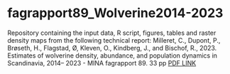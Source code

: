 # fagrapport89_Wolverine2014-2023

Repository containing the input data, R script, figures, tables and raster density maps from the following technical report: 
Milleret, C., Dupont, P., Brøseth, H., Flagstad, Ø, Kleven, O., Kindberg, J., and Bischof, R., 2023.
Estimates of wolverine density, abundance, and population dynamics in Scandinavia, 2014–
2023 - MINA fagrapport 89. 33 pp [PDF LINK](https://www.researchgate.net/publication/366464471_Estimates_of_wolverine_density_abundance_and_population_dynamics_in_Scandinavia_2014-2022)
 
